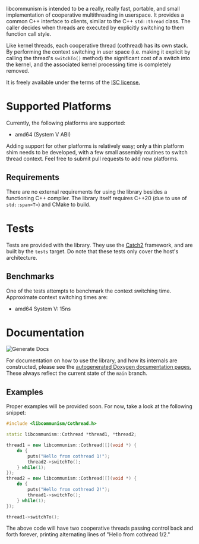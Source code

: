 libcommunism is intended to be a really, really fast, portable, and small implementation of cooperative multithreading in userspace. It provides a common C++ interface to clients, similar to the C++ `std::thread` class. The caller decides when threads are executed by explicitly switching to them function call style.

Like kernel threads, each cooperative thread (cothread) has its own stack. By performing the context switching in user space (i.e. making it explicit by calling the thread's `switchTo()` method) the significant cost of a switch into the kernel, and the associated kernel processing time is completely removed.

It is freely available under the terms of the [ISC license.](https://choosealicense.com/licenses/isc/)

# Supported Platforms
Currently, the following platforms are supported:

- amd64 (System V ABI)

Adding support for other platforms is relatively easy; only a thin platform shim needs to be developed, with a few small assembly routines to switch thread context. Feel free to submit pull requests to add new platforms.

## Requirements
There are no external requirements for using the library besides a functioning C++ compiler. The library itself requires C++20 (due to use of `std::span<T>`) and CMake to build.

# Tests
Tests are provided with the library. They use the [Catch2](https://github.com/catchorg/Catch2) framework, and are built by the `tests` target. Do note that these tests only cover the host's architecture.

## Benchmarks
One of the tests attempts to benchmark the context switching time. Approximate context switching times are:

- amd64 System V: 15ns

# Documentation
![Generate Docs](https://github.com/tristanseifert/libcommunism/actions/workflows/docs_doxygen.yml/badge.svg)

For documentation on how to use the library, and how its internals are constructed, please see the [autogenerated Doxygen documentation pages.](/docs/doxygen/index.html) These always reflect the current state of the `main` branch.

## Examples
Proper examples will be provided soon. For now, take a look at the following snippet:

``` cpp
#include <libcommunism/Cothread.h>

static libcommunism::Cothread *thread1, *thread2;

thread1 = new libcommunism::Cothread([](void *) {
    do {
        puts("Hello from cothread 1!");
        thread2->switchTo();
    } while(1);
});
thread2 = new libcommunism::Cothread([](void *) {
    do {
        puts("Hello from cothread 2!");
        thread1->switchTo();
    } while(1);
});

thread1->switchTo();
```

The above code will have two cooperative threads passing control back and forth forever, printing alternating lines of "Hello from cothread 1/2."

